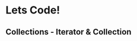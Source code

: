 <div class="border">

  <div class="title-slide">
      <h1>Lets Code!</h1>
      <h2>Collections - Iterator & Collection</h2>
  </div>
</div>
